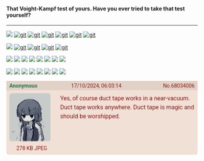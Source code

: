 
#### That Voight-Kampf test of yours. Have you ever tried to take that test yourself?
---

<!-- ![](https://img.shields.io/twitch/status/silyneko?logo=twitch&logoColor=white&style=for-the-badge) -->
<!-- LINK: https://simpleicons.org/ -->

<div align="left">

  [![](https://img.shields.io/static/v1?label=%20&message=Releases%3A&color=363636&style=for-the-badge)](https://github.com/stars/al1-ce/lists/my-releases)
  [![git](https://img.shields.io/github/v/release/al1-ce/pkm?label=pkm&logo=d&style=for-the-badge)](https://github.com/al1-ce/pkm)
  [![git](https://img.shields.io/github/v/release/al1-ce/pxv?label=pxv&logo=d&style=for-the-badge)](https://github.com/al1-ce/pxv)
  [![git](https://img.shields.io/github/v/release/al1-ce/confed?label=confed&logo=d&style=for-the-badge)](https://github.com/al1-ce/confed)
  [![git](https://img.shields.io/github/v/release/al1-ce/just.nvim?label=just%2envim&logo=typescript&logoColor=white&style=for-the-badge)](https://github.com/al1-ce/just.nvim)
  [![git](https://img.shields.io/static/v1?label=AtheOS&message=v1.0.0&logo=javascript&logoColor=white&color=007ec6&style=for-the-badge)](https://github.com/al1-ce/atheos)
  [![git](https://img.shields.io/static/v1?label=Evestian&message=v1.0.0&logo=dart&color=007ec6&style=for-the-badge)](https://evestian.com)

  [![](https://img.shields.io/static/v1?label=%20&message=Libraries%3A&color=363636&style=for-the-badge)](https://github.com/stars/al1-ce/lists/my-libraries)
  [![git](https://img.shields.io/github/v/release/al1-ce/sily?label=sily&logo=d&style=for-the-badge)](https://github.com/al1-ce/sily)
  [![git](https://img.shields.io/github/v/release/al1-ce/clib?label=clib&logo=d&style=for-the-badge)](https://github.com/al1-ce/clib)
  [![git](https://img.shields.io/github/v/release/aartificial-dev/faux?label=faux&logo=d&style=for-the-badge)](https://github.com/aartificial-dev/faux)
  [![git](https://img.shields.io/github/v/release/godot-dlang/godot-dlang?label=godot-dlang&logo=d&style=for-the-badge)](https://github.com/godot-dlang/godot-dlang)
  
  [![](https://img.shields.io/static/v1?label=%20&message=Languages%3A&color=363636&style=for-the-badge)](https://github.com/al1-ce?tab=repositories)
  [![](https://img.shields.io/static/v1?label=%20&message=DLang&color=B03931&style=for-the-badge&logo=d)](https://github.com/al1-ce?tab=repositories&language=d)
  [![](https://img.shields.io/static/v1?label=%20&message=Vala&color=6E38AC&style=for-the-badge&logo=vala&logoColor=white)](https://github.com/al1-ce?tab=repositories&language=vala)
  [![](https://img.shields.io/static/v1?label=%20&message=Dart&color=0175C2&style=for-the-badge&logo=dart&logoColor=white)](https://github.com/al1-ce?tab=repositories&language=dart)
  [![](https://img.shields.io/static/v1?label=%20&message=JS&color=323330&style=for-the-badge&logo=javascript)](https://github.com/al1-ce?tab=repositories&language=javascript)
  [![](https://img.shields.io/static/v1?label=%20&message=HTML&color=E34F26&style=for-the-badge&logo=HTML5&logoColor=white)](https://github.com/al1-ce?tab=repositories&language=html)
  [![](https://img.shields.io/static/v1?label=%20&message=CSS&color=1572B6&style=for-the-badge&logo=css3&logoColor=white)](https://github.com/al1-ce?tab=repositories&language=html)
  [![](https://img.shields.io/static/v1?label=%20&message=C&color=313230&style=for-the-badge&logo=c&logoColor=A8B9CC)](https://github.com/al1-ce?tab=repositories&language=c)

  [![](https://img.shields.io/static/v1?label=%20&message=Tools%3A&color=363636&style=for-the-badge)]()
  [![](https://img.shields.io/static/v1?label=%20&message=neovim&color=019733&style=for-the-badge&logo=neovim&logoColor=white)](https://github.com/al1-ce/MonolithVim) 
  [![](https://img.shields.io/static/v1?label=%20&message=git&color=e46430&style=for-the-badge&logo=git&logoColor=white)]()
  [![](https://img.shields.io/static/v1?label=%20&message=arch&color=1793D1&style=for-the-badge&logo=archlinux&logoColor=white)](https://github.com/al1-ce/dotfiles)
  [![](https://img.shields.io/static/v1?label=%20&message=qtile&color=215578&style=for-the-badge&logo=quicktime&logoColor=white)](https://github.com/al1-ce/dotfiles)
  [![](https://img.shields.io/static/v1?label=%20&message=wezterm&color=4E49EE&style=for-the-badge&logo=wezterm&logoColor=white)](https://github.com/al1-ce/dotfiles)
  [![](https://img.shields.io/static/v1?label=%20&message=Godot&color=blue&style=for-the-badge&logo=godotengine&logoColor=white)](https://github.com/orgs/aartificial-dev/repositories?q=-godot)
  [![](https://img.shields.io/static/v1?label=%20&message=GMS2&color=282828&style=for-the-badge&logo=gamemaker&logoColor=white)](https://github.com/orgs/aartificial-dev/repositories?q=-gm)
</div>

<!-- ![](https://raw.githubusercontent.com/al1-ce/al1-ce/master/greentext-2024-10-17T03_04_31.678Z.png) -->
<!-- ![](http://127.0.0.1:8080/img/greentext.html) -->

<a href="https://github.com/marketplace/actions/update-image-readme">
<!--START_SECTION:update_image-->
<img src=https://raw.githubusercontent.com/al1-ce/al1-ce/master/.github/images/1.png height=auto width=auto align=left alt=Image ALT />
<!--END_SECTION:update_image-->
</a>
